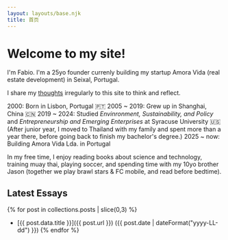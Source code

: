 ```yaml
---
layout: layouts/base.njk
title: 首页
---
```


# Welcome to my site!
I'm Fabio. I'm a 25yo founder currenly building my startup Amora Vida (real estate development) in Seixal, Portugal.

I share my [thoughts](/blog) irregularly to this site to think and reflect. 

2000: Born in Lisbon, Portugal 🇵🇹
2005 ~ 2019: Grew up in Shanghai, China 🇨🇳
2019 ~ 2024: Studied _Envinronment, Sustainability, and Policy_ and _Entrepreneurship and Emerging Enterprises_ at Syracuse University 🇺🇸 (After junior year, I moved to Thailand with my family and spent more than a year there, before going back to finish my bachelor's degree.)
2025 ~ now: Building Amora Vida Lda. in Portugal

In my free time, I enjoy reading books about science and technology, training muay thai, playing soccer, and spending time with my 10yo brother Jason (together we play brawl stars & FC mobile, and read before bedtime).

## Latest Essays
{% for post in collections.posts | slice(0,3) %}
- [{{ post.data.title }}]({{ post.url }}) ({{ post.date | dateFormat("yyyy-LL-dd") }})
{% endfor %}
